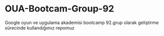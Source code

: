 # OUA-Bootcam-Group-92
Google oyun ve uygulama akademisi bootcamp 92.grup olarak geliştirme sürecinde kullandığımız repomuz
